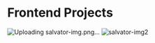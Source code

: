 # Frontend Projects

![Uploading salvator-img.png…]()
![salvator-img2](https://github.com/salvator-del/frontend/assets/65698466/94ab6aa5-7d54-439b-9075-2d9cf135ba84)
